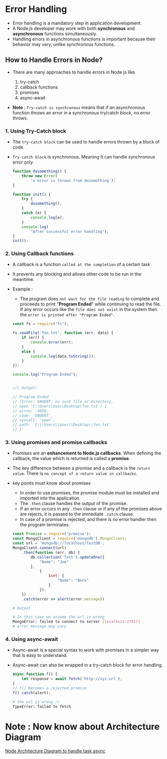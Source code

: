 # Error Handling

- Error handling is a mandatory step in application development.
- A Node.js developer may work with both **synchronous** and **asynchronous** functions simultaneously.
- Handling errors in asynchronous functions is important because their behavior may vary, unlike synchronous functions.

## How to Handle Errors in Node?
- There are many approaches to handle errors in Node js like
    1. try-catch
    2. callback functions
    3. promises
    4. async-await

- **Note** : `Try-catch is synchronous` means that if an asynchronous function throws an error in a synchronous try/catch block, no error throws.

### 1. Using Try-Catch block

- The `try-catch block` can be used to handle errors thrown by a block of code.
- `Try-catch block` is synchronous. Meaning It can handle synchronous error only.

    ```js
    function dosomething() {
        throw new Error(
            'a error is thrown from dosomething');
    }

    function init() {
        try {
            dosomething();
        }
        catch (e) {
            console.log(e);
        }
        console.log(
            "After successful error handling");
    }
    init();
    ```

### 2. Using Callback functions
- A callback is a function `called at the completion` of a certain task
- It prevents any blocking and allows other code to be run in the meantime.
- Example : 
    - The program does `not wait for the file reading` to complete and proceeds to print "**Program Ended**" while continuing to read the file. If any error occurs like the `file does not exist` in the system then the `error is printed after "Program Ended"`.

    ```js
    const fs = require("fs");

    fs.readFile('foo.txt', function (err, data) {
        if (err) {
            console.error(err);
        }
        else {
            console.log(data.toString());
        }
    });

    console.log("Program Ended");


    /// Output:
    
    // Program Ended
    // [Error: ENOENT: no such file or directory, 
    // open 'C:\Users\User\Desktop\foo.txt'] {
    // errno: -4058,
    // code: 'ENOENT',
    // syscall: 'open',
    // path: 'C:\\Users\\User\\Desktop\\foo.txt'
    // }
    ```

### 3. Using promises and promise callbacks

- Promises are an **enhancement to Node.js callbacks**. When defining the callback, the value which is returned is called a **promise**.
- The key difference between a promise and a callback is the `return value`. There is `no concept of a return value in callbacks`.

- key points must know about promises
    - In order to use promises, the promise module must be installed and imported into the application.
    - The `.then` clause handles the output of the promise.
    - If an error occurs in any `.then` clause or if any of the promises above are rejects, it is passed to the immediate `.catch` clause.
    - In case of a promise is rejected, and there is no error handler then the program terminates.


    ```js
    const Promise = require('promise');
    const MongoClient = require('mongodb').MongoClient;
    const url = 'mongodb://localhost/TestDB';
    MongoClient.connect(url)
        .then(function (err, db) {
            db.collection('Test').updateOne({
                "Name": "Joe"
            },
                {
                    $set: {
                        "Name": "Beck"
                    }
                });
        })
        .catch(error => alert(error.message))
    ```
    ```bash
    # Output

    # In this case we assume the url is wrong
    MongoError: failed to connect to server [localhost:27017]
    # error message may vary
    ```

### 4. Using async-await

- Async-await is a special syntax to work with promises in a simpler way that is easy to understand.
- Async-await can also be wrapped in a try-catch block for error handling.

    ```js
    async function f() {
        let response = await fetch('http://xyz.url');
    }
    // f() becomes a rejected promise
    f().catch(alert);
    ```
    ```bash
    # the url is wrong //
    TypeError: failed to fetch 
    ```

# Note : Now know about Architecture Diagram

[Node Architecture Diagram to handle task async](../Node%20Architecture/Architecture_Diagram.md)


